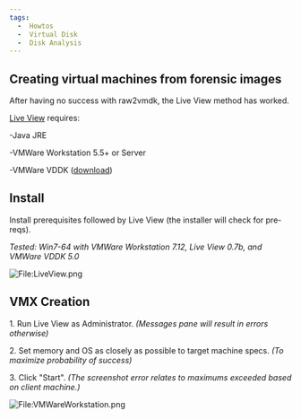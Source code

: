 ```yaml
---
tags:
  -  Howtos
  -  Virtual Disk
  -  Disk Analysis
---
```

## Creating virtual machines from forensic images

After having no success with raw2vmdk, the Live View method has worked.

[Live View](http://liveview.sourceforge.net/index.html) requires:

-Java JRE

-VMWare Workstation 5.5+ or Server

-VMWare VDDK ([download](http://www.vmware.com/support/developer/vddk))

## Install

Install prerequisites followed by Live View (the installer will check
for pre-reqs).

*Tested: Win7-64 with VMWare Workstation 7.12, Live View 0.7b, and
VMWare VDDK 5.0*

![<File:LiveView.png>](LiveView.png "File:LiveView.png")

## VMX Creation

1\. Run Live View as Administrator. *(Messages pane will result in
errors otherwise)*

2\. Set memory and OS as closely as possible to target machine specs.
*(To maximize probability of success)*

3\. Click "Start". *(The screenshot error relates to maximums exceeded
based on client machine.)*

![<File:VMWareWorkstation.png>](VMWareWorkstation.png "File:VMWareWorkstation.png")

